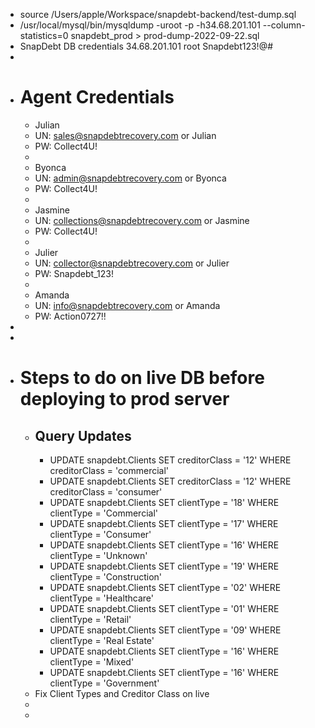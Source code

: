 - source /Users/apple/Workspace/snapdebt-backend/test-dump.sql
- /usr/local/mysql/bin/mysqldump -uroot -p -h34.68.201.101 --column-statistics=0 snapdebt_prod > prod-dump-2022-09-22.sql
- SnapDebt DB credentials
  	34.68.201.101
  	root
  	Snapdebt123!@#
-
- # Agent Credentials
	- Julian
	- UN: [sales@snapdebtrecovery.com](mailto:sales@snapdebtrecovery.com) or Julian
	- PW: Collect4U!
	-
	- Byonca
	- UN: [admin@snapdebtrecovery.com](mailto:admin@snapdebtrecovery.com) or Byonca
	- PW: Collect4U!
	-
	- Jasmine
	- UN: [collections@snapdebtrecovery.com](mailto:collections@snapdebtrecovery.com) or Jasmine
	- PW: Collect4U!
	-
	- Julier
	- UN: [collector@snapdebtrecovery.com](mailto:collector@snapdebtrecovery.com) or Julier
	- PW: Snapdebt_123!
	-
	- Amanda
	- UN: [info@snapdebtrecovery.com](mailto:info@snapdebtrecovery.com) or Amanda
	- PW: Action0727!!
-
-
- # Steps to do on live DB before deploying to prod server
	- ## Query Updates
		- UPDATE snapdebt.Clients 
		  SET 
		      creditorClass = '12'
		  WHERE
		      creditorClass = 'commercial'
		- UPDATE snapdebt.Clients 
		  SET 
		      creditorClass = '12'
		  WHERE
		      creditorClass = 'consumer'
		- UPDATE snapdebt.Clients 
		  SET 
		      clientType = '18'
		  WHERE
		      clientType = 'Commercial'
		- UPDATE snapdebt.Clients 
		  SET 
		      clientType = '17'
		  WHERE
		      clientType = 'Consumer'
		- UPDATE snapdebt.Clients 
		  SET 
		      clientType = '16'
		  WHERE
		      clientType = 'Unknown'
		- UPDATE snapdebt.Clients 
		  SET 
		      clientType = '19'
		  WHERE
		      clientType = 'Construction'
		- UPDATE snapdebt.Clients 
		  SET 
		      clientType = '02'
		  WHERE
		      clientType = 'Healthcare'
		- UPDATE snapdebt.Clients 
		  SET 
		      clientType = '01'
		  WHERE
		      clientType = 'Retail'
		- UPDATE snapdebt.Clients 
		  SET 
		      clientType = '09'
		  WHERE
		      clientType = 'Real Estate'
		- UPDATE snapdebt.Clients 
		  SET 
		      clientType = '16'
		  WHERE
		      clientType = 'Mixed'
		- UPDATE snapdebt.Clients 
		  SET 
		      clientType = '16'
		  WHERE
		      clientType = 'Government'
	- Fix Client Types and Creditor Class on live
	-
	-